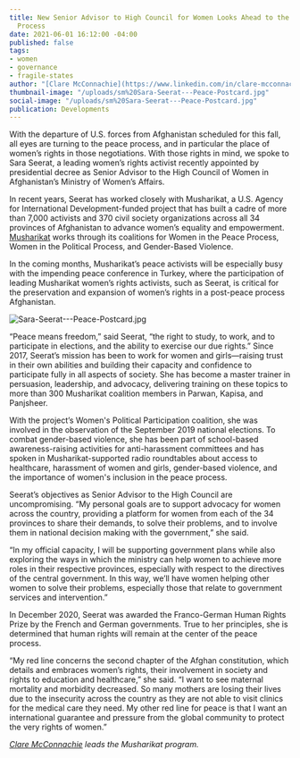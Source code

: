```yaml
---
title: New Senior Advisor to High Council for Women Looks Ahead to the Afghan Peace
  Process
date: 2021-06-01 16:12:00 -04:00
published: false
tags:
- women
- governance
- fragile-states
author: "[Clare McConnachie](https://www.linkedin.com/in/clare-mcconnachie-90295842/)"
thumbnail-image: "/uploads/sm%20Sara-Seerat---Peace-Postcard.jpg"
social-image: "/uploads/sm%20Sara-Seerat---Peace-Postcard.jpg"
publication: Developments
---
```


With the departure of U.S. forces from Afghanistan scheduled for this fall, all eyes are turning to the peace process, and in particular the place of women’s rights in those negotiations. With those rights in mind, we spoke to Sara Seerat, a leading women’s rights activist recently appointed by presidential decree as Senior Advisor to the High Council of Women in Afghanistan’s Ministry of Women’s Affairs.

In recent years, Seerat has worked closely with Musharikat, a U.S. Agency for International Development-funded project that has built a cadre of more than 7,000 activists and 370 civil society organizations across all 34 provinces of Afghanistan to advance women’s equality and empowerment. [Musharikat](https://www.dai.com/our-work/projects/afghanistan-musharikat) works through its coalitions for Women in the Peace Process, Women in the Political Process, and Gender-Based Violence. 






In the coming months, Musharikat’s peace activists will be especially busy with the impending peace conference in Turkey, where the participation of leading Musharikat women’s rights activists, such as Seerat, is critical for the preservation and expansion of women’s rights in a post-peace process Afghanistan.

![Sara-Seerat---Peace-Postcard.jpg](/uploads/Sara-Seerat---Peace-Postcard.jpg)

“Peace means freedom,” said Seerat, “the right to study, to work, and to participate in elections, and the ability to exercise our due rights.”
Since 2017, Seerat’s mission has been to work for women and girls—raising trust in their own abilities and building their capacity and confidence to participate fully in all aspects of society. She has become a master trainer in persuasion, leadership, and advocacy, delivering training on these topics to more than 300 Musharikat coalition members in Parwan, Kapisa, and Panjsheer. 

With the project’s Women's Political Participation coalition, she was involved in the observation of the September 2019 national elections. To combat gender-based violence, she has been part of school-based awareness-raising activities for anti-harassment committees and has spoken in Musharikat-supported radio roundtables about access to healthcare, harassment of women and girls, gender-based violence, and the importance of women's inclusion in the peace process. 

Seerat’s objectives as Senior Advisor to the High Council are uncompromising. “My personal goals are to support advocacy for women across the country, providing a platform for women from each of the 34 provinces to share their demands, to solve their problems, and to involve them in national decision making with the government,” she said. 

“In my official capacity, I will be supporting government plans while also exploring the ways in which the ministry can help women to achieve more roles in their respective provinces, especially with respect to the directives of the central government. In this way, we’ll have women helping other women to solve their problems, especially those that relate to government services and intervention.”

In December 2020, Seerat was awarded the Franco-German Human Rights Prize by the French and German governments. True to her principles, she is determined that human rights will remain at the center of the peace process. 

“My red line concerns the second chapter of the Afghan constitution, which details and embraces women’s rights, their involvement in society and rights to education and healthcare,” she said. “I want to see maternal mortality and morbidity decreased. So many mothers are losing their lives due to the insecurity across the country as they are not able to visit clinics for the medical care they need. My other red line for peace is that I want an international guarantee and pressure from the global community to protect the very rights of women.”

*[Clare McConnachie](https://www.linkedin.com/in/clare-mcconnachie-90295842/) leads the Musharikat program.*